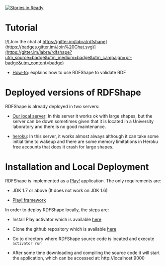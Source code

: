 [![Stories in Ready](https://badge.waffle.io/labra/rdfshape.png?label=ready&title=Ready)](https://waffle.io/labra/rdfshape)
# Tutorial

[![Join the chat at https://gitter.im/labra/rdfshape](https://badges.gitter.im/Join%20Chat.svg)](https://gitter.im/labra/rdfshape?utm_source=badge&utm_medium=badge&utm_campaign=pr-badge&utm_content=badge)

* [How-to](https://github.com/labra/rdfshape/wiki/Tutorial): explains how to use RDFShape to validate RDF

# Deployed versions of RDFShape

RDFShape is already deployed in two servers:

* [Our local server](http://rdfshape.weso.es): In this server it works ok with large shapes, but the server can be down sometimes given that it is located in a University laboratory and there is no good maintenance.

* [heroku](http://rdfshape.herokuapp.com): In this server, it works almost always although it can take some initial time to wakeup and there are some memory limitations in Heroku free accounts that does it crash for large shapes.


# Installation and Local Deployment 

RDFShape is implemented as a [Play!](https://playframework.com/) application. 
The only requirements are:

* JDK 1.7 or above (It does not work on JDK 1.6)

* [Play! framework](https://playframework.com/)


In order to deploy RDFShape locally, the steps are:

* Install Play activator which is available [here](http://playframework.com/download)

* Clone the github repository which is available [here](https://github.com/labra/rdfshape)

* Go to directory where RDFShape source code is located and execute `activator run`

* After some time downloading and compiling the source code it will start the application, which can be accessed at:  http://localhost:9000

